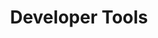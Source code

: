 ---
title: Developer Tools
linktitle: Developer Tools
capability: developer-tools
docs_home: true
notitle: true
menu:
    developer-tools:
        identifier: developer-tools-home
        weight: 1
expanded_menu_ids:
    - developer-tools-cli
    - developer-tools-sdks
meta_desc: Technical interfaces and tools for developers. CLIs, SDKs, APIs, and AI-powered development assistance for infrastructure as code.
meta_image: /images/docs/meta-images/docs-meta.png
h1: Developer<strong> tools</strong> and interfaces
description: <p>Technical tools and interfaces for developers - command-line tools, programming language SDKs, REST APIs, and AI-powered development assistance.</p>
link_buttons:
  primary:
    label: Install CLI
    link: /docs/iac/download-install/
  secondary:
    label: Try Pulumi AI
    link: /ai/

sections:
- type: full-width-cards
  heading: Core Developer Tools
  cards:
  - icon: terminal-blue-21-21
    heading: Command Line Interface
    description: Powerful CLI for managing infrastructure deployments, configurations, and cloud resources.
    link: /docs/iac/cli/
  - icon: code-blue-21-21
    heading: Language SDKs
    description: Native SDKs for TypeScript, Python, Go, .NET, Java, and YAML with full IDE support.
    link: /docs/iac/languages-sdks/
  - icon: api-blue-21-21
    heading: REST APIs
    description: Programmatic access to Pulumi Cloud services for custom integrations and automation.
    link: /docs/pulumi-cloud/cloud-rest-api/
  - icon: ai-blue-21-21
    heading: Pulumi AI
    description: AI-powered infrastructure generation, optimization, and intelligent assistance.
    link: /ai/
- type: cards-logo-label-link
  heading: Programming Languages
  description: Build infrastructure using your favorite programming language.
  cards:
  - label: TypeScript
    icon: icon-32-32 node-color-32-32
    link: /docs/iac/languages-sdks/javascript/
  - label: Python
    icon: icon-32-32 python-color-32-32
    link: /docs/iac/languages-sdks/python/
  - label: Go
    icon: icon-32-32 go-color-32-32
    link: /docs/iac/languages-sdks/go/
  - label: .NET
    icon: icon-32-32 dotnet-color-32-32
    link: /docs/iac/languages-sdks/dotnet/
  - label: Java
    icon: icon-32-32 java-color-32-32
    link: /docs/iac/languages-sdks/java/
  - label: YAML
    icon: icon-32-32 yaml-color-32-32
    link: /docs/iac/languages-sdks/yaml/
- type: button-cards
  heading: Development Environment
  description: Tools and integrations for your development workflow.
  cards:
  - heading: IDE Extensions
    description: "Rich IDE support with IntelliSense, syntax highlighting, and debugging for VS Code, IntelliJ, and more."
    link: /docs/iac/languages-sdks/
    primary_button_label: Get Extensions
    primary_button_link: /docs/iac/languages-sdks/
  - heading: Automation API
    description: "Embed Pulumi directly in your applications with programmatic infrastructure deployment and management."
    link: /docs/iac/automation-api/
    primary_button_label: Learn More
    primary_button_link: /docs/iac/automation-api/
  - heading: Testing Framework
    description: "Unit test and integration test your infrastructure code with familiar testing tools and patterns."
    link: /docs/iac/using-pulumi/testing/
    primary_button_label: Start Testing
    primary_button_link: /docs/iac/using-pulumi/testing/
- type: full-width-cards
  heading: Command Line Tools
  cards:
  - icon: pulumi-blue-21-21
    heading: Pulumi CLI
    description: Deploy, manage, and operate cloud infrastructure with the main Pulumi command-line tool.
    link: /docs/iac/cli/
  - icon: esc-blue-21-21
    heading: ESC CLI
    description: Manage environments, secrets, and configuration with the dedicated ESC command-line tool.
    link: /docs/esc/cli/
  - icon: convert-blue-21-21
    heading: Conversion Tools
    description: Migrate from Terraform, CloudFormation, Kubernetes YAML, and other formats to Pulumi.
    link: /docs/iac/adopting-pulumi/migrating-to-pulumi/
  - icon: ai-blue-21-21
    heading: AI-Powered Generation
    description: Generate infrastructure code from natural language descriptions using Pulumi AI.
    link: /ai/
- type: full-width-cards
  heading: Integration & Automation
  cards:
  - icon: webhook-blue-21-21
    heading: Webhooks
    description: Integrate with external systems through webhooks for deployment notifications and triggers.
    link: /docs/pulumi-cloud/webhooks/
  - icon: workflow-blue-21-21
    heading: CI/CD Integration
    description: Seamless integration with GitHub Actions, GitLab CI, Azure DevOps, and other CI/CD systems.
    link: /docs/iac/using-pulumi/continuous-delivery/
  - icon: script-blue-21-21
    heading: Scripting & Automation
    description: Automate infrastructure operations with scripts, policies, and custom workflows.
    link: /docs/iac/automation-api/
  - icon: debug-blue-21-21
    heading: Debugging & Troubleshooting
    description: Tools and techniques for debugging infrastructure deployments and resolving issues.
    link: /docs/iac/support/troubleshooting/
- type: flat
  heading: Ready to start developing?
  description: <p><a href="/docs/iac/download-install/">Install the CLI</a>, explore the <a href="/docs/iac/languages-sdks/">SDKs</a>, or try <a href="/ai/">Pulumi AI</a>. Check out our <a href="/docs/iac/get-started/">getting started guide</a> and join us on <a href="https://slack.pulumi.com" target="_blank">Slack</a> for support.</p>
---